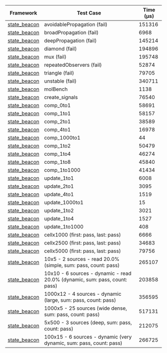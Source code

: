 | Framework | Test Case | Time (μs) |
| --- | --- | --- |
| [state_beacon](https://github.com/jinyus/dart_beacon) | avoidablePropagation (fail) | 151316 |
| [state_beacon](https://github.com/jinyus/dart_beacon) | broadPropagation (fail) | 6968 |
| [state_beacon](https://github.com/jinyus/dart_beacon) | deepPropagation (fail) | 145214 |
| [state_beacon](https://github.com/jinyus/dart_beacon) | diamond (fail) | 194896 |
| [state_beacon](https://github.com/jinyus/dart_beacon) | mux (fail) | 195748 |
| [state_beacon](https://github.com/jinyus/dart_beacon) | repeatedObservers (fail) | 52874 |
| [state_beacon](https://github.com/jinyus/dart_beacon) | triangle (fail) | 79705 |
| [state_beacon](https://github.com/jinyus/dart_beacon) | unstable (fail) | 340711 |
| [state_beacon](https://github.com/jinyus/dart_beacon) | molBench | 1138 |
| [state_beacon](https://github.com/jinyus/dart_beacon) | create_signals | 76540 |
| [state_beacon](https://github.com/jinyus/dart_beacon) | comp_0to1 | 58691 |
| [state_beacon](https://github.com/jinyus/dart_beacon) | comp_1to1 | 58157 |
| [state_beacon](https://github.com/jinyus/dart_beacon) | comp_2to1 | 38589 |
| [state_beacon](https://github.com/jinyus/dart_beacon) | comp_4to1 | 16978 |
| [state_beacon](https://github.com/jinyus/dart_beacon) | comp_1000to1 | 44 |
| [state_beacon](https://github.com/jinyus/dart_beacon) | comp_1to2 | 50479 |
| [state_beacon](https://github.com/jinyus/dart_beacon) | comp_1to4 | 46274 |
| [state_beacon](https://github.com/jinyus/dart_beacon) | comp_1to8 | 45840 |
| [state_beacon](https://github.com/jinyus/dart_beacon) | comp_1to1000 | 41434 |
| [state_beacon](https://github.com/jinyus/dart_beacon) | update_1to1 | 6008 |
| [state_beacon](https://github.com/jinyus/dart_beacon) | update_2to1 | 3095 |
| [state_beacon](https://github.com/jinyus/dart_beacon) | update_4to1 | 1519 |
| [state_beacon](https://github.com/jinyus/dart_beacon) | update_1000to1 | 15 |
| [state_beacon](https://github.com/jinyus/dart_beacon) | update_1to2 | 3021 |
| [state_beacon](https://github.com/jinyus/dart_beacon) | update_1to4 | 1527 |
| [state_beacon](https://github.com/jinyus/dart_beacon) | update_1to1000 | 408 |
| [state_beacon](https://github.com/jinyus/dart_beacon) | cellx1000 (first: pass, last: pass) | 6666 |
| [state_beacon](https://github.com/jinyus/dart_beacon) | cellx2500 (first: pass, last: pass) | 34683 |
| [state_beacon](https://github.com/jinyus/dart_beacon) | cellx5000 (first: pass, last: pass) | 79756 |
| [state_beacon](https://github.com/jinyus/dart_beacon) | 10x5 - 2 sources - read 20.0% (simple, sum: pass, count: pass) | 265107 |
| [state_beacon](https://github.com/jinyus/dart_beacon) | 10x10 - 6 sources - dynamic - read 20.0% (dynamic, sum: pass, count: pass) | 203858 |
| [state_beacon](https://github.com/jinyus/dart_beacon) | 1000x12 - 4 sources - dynamic (large, sum: pass, count: pass) | 356595 |
| [state_beacon](https://github.com/jinyus/dart_beacon) | 1000x5 - 25 sources (wide dense, sum: pass, count: pass) | 517131 |
| [state_beacon](https://github.com/jinyus/dart_beacon) | 5x500 - 3 sources (deep, sum: pass, count: pass) | 212075 |
| [state_beacon](https://github.com/jinyus/dart_beacon) | 100x15 - 6 sources - dynamic (very dynamic, sum: pass, count: pass) | 266725 |
